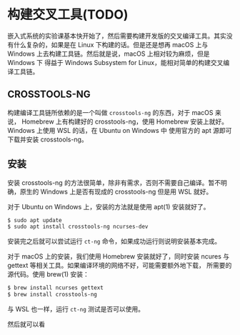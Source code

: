 # 构建交叉工具(TODO)

嵌入式系统的实验课基本快开始了，然后需要构建开发版的交叉编译工具。其实没有什么复杂的，如果是在 Linux 下构建的话。但是还是想再 macOS 上与 
Windows 上去构建工具链。然后就是说，macOS 上相对较为麻烦，但是 Windows 下 得益于 Windows Subsystem for Linux，能相对简单的构建交叉编译工具链。

## CROSSTOOLS-NG

构建编译工具链所依赖的是一个叫做 `crosstools-ng` 的东西，对于 macOS 来说， Homebrew 上有构建好的 crosstools-ng，使用 Homebrew 安装上就好。
Windows 上使用 WSL 的话，在 Ubuntu on Windows 中 使用官方的 apt 源即可下载并安装 crosstools-ng。

## 安装

安装 crosstools-ng 的方法很简单，除非有需求，否则不需要自己编译。暂不明确，原生的 Windows 上是否有现成的 crosstools-ng 但是用 WSL 就好。

对于 Ubuntu on Windows 上，安装的方法就是使用 apt(1) 安装就好了。

```bash
$ sudo apt update
$ sudo apt install crosstools-ng ncurses-dev
```

安装完之后就可以尝试运行 `ct-ng` 命令，如果成功运行则说明安装基本完成。

对于 macOS 上的安装，我们使用 Homebrew 安装就好了，同时安装 ncures 与 gettext 等相关工具。如果编译环境的网络不好，可能需要额外地下载，
所需要的源代码。使用 brew(1) 安装：

```bash
$ brew install ncurses gettext
$ brew install crosstools-ng
```

与 WSL 也一样，运行 `ct-ng` 测试是否可以使用。

然后就可以看

##


